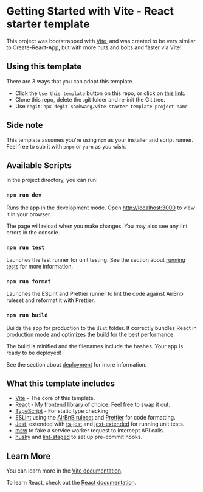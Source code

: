 # Getting Started with Vite - React starter template

This project was bootstrapped with [Vite](https://vitejs.dev/guide/#scaffolding-your-first-vite-project), and was created
to be very similar to Create-React-App, but with more nuts and bolts and faster via Vite!

## Using this template

There are 3 ways that you can adopt this template.

- Click the `Use this template` button on this repo, or click on [this link](https://github.com/samhwang/vite-starter-template/generate).
- Clone this repo, delete the .git folder and re-init the Git tree.
- Use `degit`: `npx degit samhwang/vite-starter-template project-name`

## Side note

This template assumes you're using `npm` as your installer and script runner. Feel free to sub it with `pnpm` or `yarn` as you wish.

## Available Scripts

In the project directory, you can run:

### `npm run dev`

Runs the app in the development mode.
Open [http://localhost:3000](http://localhost:3000) to view it in your browser.

The page will reload when you make changes.
You may also see any lint errors in the console.

### `npm run test`

Launches the test runner for unit testing.
See the section about [running tests](https://facebook.github.io/create-react-app/docs/running-tests) for more information.

### `npm run format`

Launches the ESLint and Prettier runner to lint the code against AirBnb ruleset and reformat it
with Prettier.

### `npm run build`

Builds the app for production to the `dist` folder.
It correctly bundles React in production mode and optimizes the build for the best performance.

The build is minified and the filenames include the hashes.
Your app is ready to be deployed!

See the section about [deployment](https://vitejs.dev/guide/static-deploy.html) for more information.

## What this template includes

- [Vite](https://vitejs.dev/) - The core of this template.
- [React](https://reactjs.org) - My frontend library of choice. Feel free to swap it out.
- [TypeScript](https://www.typescriptlang.org/) - For static type checking
- [ESLint](https://eslint.org/) using the [AirBnB ruleset](https://github.com/airbnb/javascript) and [Prettier](https://prettier.io/)
  for code formatting.
- [Jest](https://jestjs.io/), extended with [ts-jest](https://kulshekhar.github.io/ts-jest/) and [jest-extended](https://github.com/jest-community/jest-extended)
  for running unit tests.
- [msw](https://mswjs.io/) to fake a service worker request to intercept API calls.
- [husky](https://typicode.github.io/husky/) and [lint-staged](https://github.com/okonet/lint-staged) to set up pre-commit hooks.

## Learn More

You can learn more in the [Vite documentation](https://vitejs.dev/guide/).

To learn React, check out the [React documentation](https://reactjs.org/).
